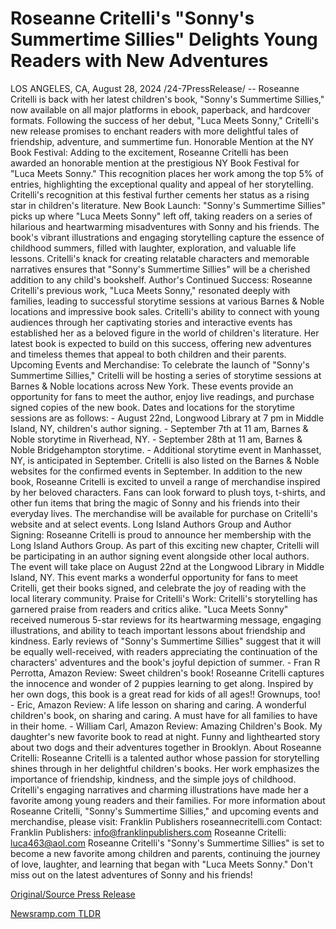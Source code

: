 # Roseanne Critelli's "Sonny's Summertime Sillies" Delights Young Readers with New Adventures

LOS ANGELES, CA, August 28, 2024 /24-7PressRelease/ -- Roseanne Critelli is back with her latest children's book, "Sonny's Summertime Sillies," now available on all major platforms in ebook, paperback, and hardcover formats. Following the success of her debut, "Luca Meets Sonny," Critelli's new release promises to enchant readers with more delightful tales of friendship, adventure, and summertime fun.  Honorable Mention at the NY Book Festival:  Adding to the excitement, Roseanne Critelli has been awarded an honorable mention at the prestigious NY Book Festival for "Luca Meets Sonny." This recognition places her work among the top 5% of entries, highlighting the exceptional quality and appeal of her storytelling. Critelli's recognition at this festival further cements her status as a rising star in children's literature.  New Book Launch:  "Sonny's Summertime Sillies" picks up where "Luca Meets Sonny" left off, taking readers on a series of hilarious and heartwarming misadventures with Sonny and his friends. The book's vibrant illustrations and engaging storytelling capture the essence of childhood summers, filled with laughter, exploration, and valuable life lessons. Critelli's knack for creating relatable characters and memorable narratives ensures that "Sonny's Summertime Sillies" will be a cherished addition to any child's bookshelf.  Author's Continued Success:  Roseanne Critelli's previous work, "Luca Meets Sonny," resonated deeply with families, leading to successful storytime sessions at various Barnes & Noble locations and impressive book sales. Critelli's ability to connect with young audiences through her captivating stories and interactive events has established her as a beloved figure in the world of children's literature. Her latest book is expected to build on this success, offering new adventures and timeless themes that appeal to both children and their parents.  Upcoming Events and Merchandise:  To celebrate the launch of "Sonny's Summertime Sillies," Critelli will be hosting a series of storytime sessions at Barnes & Noble locations across New York. These events provide an opportunity for fans to meet the author, enjoy live readings, and purchase signed copies of the new book. Dates and locations for the storytime sessions are as follows:  - August 22nd, Longwood Library at 7 pm in Middle Island, NY, children's author signing. - September 7th at 11 am, Barnes & Noble storytime in Riverhead, NY. - September 28th at 11 am, Barnes & Noble Bridgehampton storytime. - Additional storytime event in Manhasset, NY, is anticipated in September.  Critelli is also listed on the Barnes & Noble websites for the confirmed events in September. In addition to the new book, Roseanne Critelli is excited to unveil a range of merchandise inspired by her beloved characters. Fans can look forward to plush toys, t-shirts, and other fun items that bring the magic of Sonny and his friends into their everyday lives. The merchandise will be available for purchase on Critelli's website and at select events.  Long Island Authors Group and Author Signing:  Roseanne Critelli is proud to announce her membership with the Long Island Authors Group. As part of this exciting new chapter, Critelli will be participating in an author signing event alongside other local authors. The event will take place on August 22nd at the Longwood Library in Middle Island, NY. This event marks a wonderful opportunity for fans to meet Critelli, get their books signed, and celebrate the joy of reading with the local literary community.  Praise for Critelli's Work:  Critelli's storytelling has garnered praise from readers and critics alike. "Luca Meets Sonny" received numerous 5-star reviews for its heartwarming message, engaging illustrations, and ability to teach important lessons about friendship and kindness. Early reviews of "Sonny's Summertime Sillies" suggest that it will be equally well-received, with readers appreciating the continuation of the characters' adventures and the book's joyful depiction of summer.  - Fran R Perrotta, Amazon Review: Sweet children's book! Roseanne Critelli captures the innocence and wonder of 2 puppies learning to get along. Inspired by her own dogs, this book is a great read for kids of all ages!! Grownups, too! - Eric, Amazon Review: A life lesson on sharing and caring. A wonderful children's book, on sharing and caring. A must have for all families to have in their home. - William Carl, Amazon Review: Amazing Children's Book. My daughter's new favorite book to read at night. Funny and lighthearted story about two dogs and their adventures together in Brooklyn.  About Roseanne Critelli:  Roseanne Critelli is a talented author whose passion for storytelling shines through in her delightful children's books. Her work emphasizes the importance of friendship, kindness, and the simple joys of childhood. Critelli's engaging narratives and charming illustrations have made her a favorite among young readers and their families. For more information about Roseanne Critelli, "Sonny's Summertime Sillies," and upcoming events and merchandise, please visit:  Franklin Publishers  roseannecritelli.com  Contact:  Franklin Publishers: info@franklinpublishers.com  Roseanne Critelli: luca463@aol.com  Roseanne Critelli's "Sonny's Summertime Sillies" is set to become a new favorite among children and parents, continuing the journey of love, laughter, and learning that began with "Luca Meets Sonny." Don't miss out on the latest adventures of Sonny and his friends! 

[Original/Source Press Release](https://www.24-7pressrelease.com/press-release/513848/roseanne-critellis-sonnys-summertime-sillies-delights-young-readers-with-new-adventures) 

[Newsramp.com TLDR](https://newsramp.com/None) 